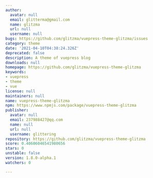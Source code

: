 ```yaml
---
author:
  avatar: null
  email: glitterma@gmail.com
  name: glitzma
  url: null
  username: null
bugs: https://github.com/glitzma/vuepress-theme-glitzma/issues
category: theme
date: '2021-04-10T04:38:24.326Z'
deprecated: false
description: A theme of vuepress blog
downloads: null
homepage: https://github.com/glitzma/vuepress-theme-glitzma
keywords:
- vuepress
- theme
- vue
license: null
maintainers: null
name: vuepress-theme-glitzma
npm: https://www.npmjs.com/package/vuepress-theme-glitzma
publisher:
  avatar: null
  email: 237988427@qq.com
  name: null
  url: null
  username: glittering
repository: https://github.com/glitzma/vuepress-theme-glitzma
score: 0.40606046541980656
stars: 0
unstable: false
version: 1.8.0-alpha.1
watchers: 0

---
```


